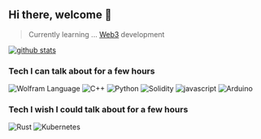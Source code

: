 
 ## Hi there, welcome 👋


> Currently learning ... [Web3](https://www.youtube.com/watch?v=j5a0jTc9S10&ab_channel=YourUncleMoe) development

 [![github stats](https://github-readme-stats.vercel.app/api?username=alienflip)](https://github.com/alienflip)

### Tech I can talk about for a few hours

![Wolfram Language](https://img.shields.io/badge/wolfram-red.svg?style=for-the-badge&logo=wolfram&logoColor=%23F7DF1E)
![C++](https://img.shields.io/badge/C++-%23000000.svg?style=for-the-badge&logo=C++&logoColor=white)
![Python](https://img.shields.io/badge/python-3670A0?style=for-the-badge&logo=python&logoColor=ffdd54)
![Solidity](https://img.shields.io/badge/Solidity-%23363636.svg?style=for-the-badge&logo=solidity&logoColor=white)
![javascript](https://img.shields.io/badge/javascript-yellow.svg?style=for-the-badge&logo=javascript&logoColor=white)
![Arduino](https://img.shields.io/badge/Arduino-%23007ACC.svg?style=for-the-badge&logo=Arduino&logoColor=white)

### Tech I wish I could talk about for a few hours

![Rust](https://img.shields.io/badge/Rust-brown.svg?style=for-the-badge&logo=rust&logoColor=%23F7DF1E)
![Kubernetes](https://img.shields.io/badge/kubernetes-green.svg?style=for-the-badge&logo=kubernetes&logoColor=white)
